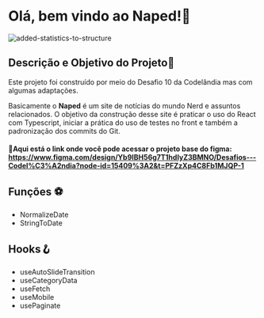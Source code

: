 # Olá, bem vindo ao Naped!👋

![added-statistics-to-structure](https://raw.githubusercontent.com/balta-io/blog/main/documentacao-com-github/images/added-statistics-to-structure.jpg)

## Descrição e Objetivo do Projeto📜

Este projeto foi construído por meio do Desafio 10 da Codelândia mas com algumas adaptações.

Basicamente o **Naped** é um site de notícias do mundo Nerd e assuntos relacionados.
O objetivo da construção desse site é praticar o uso do React com Typescript, iniciar a prática do uso de testes no front e também a padronização dos commits do Git.

#### 🔗Aqui está o link onde você pode acessar o projeto base do figma: https://www.figma.com/design/Yb9IBH56g7T1hdIyZ3BMNO/Desafios---Codel%C3%A2ndia?node-id=15409%3A2&t=PFZzXp4C8Fb1MJQP-1

## Funções ⚽

- NormalizeDate
- StringToDate

## Hooks🪝

- useAutoSlideTransition
- useCategoryData
- useFetch
- useMobile
- usePaginate
